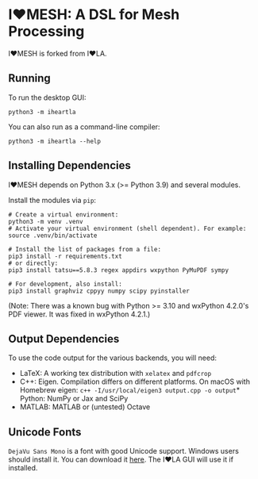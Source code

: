 # I❤️MESH: A DSL for Mesh Processing

I❤️MESH is forked from I❤️LA.

## Running

To run the desktop GUI:

    python3 -m iheartla

You can also run as a command-line compiler:

    python3 -m iheartla --help

## Installing Dependencies

I❤️MESH depends on Python 3.x (>= Python 3.9) and several modules.

Install the modules via `pip`:

    # Create a virtual environment:
    python3 -m venv .venv
    # Activate your virtual environment (shell dependent). For example:
    source .venv/bin/activate
    
    # Install the list of packages from a file:
    pip3 install -r requirements.txt
    # or directly:
    pip3 install tatsu==5.8.3 regex appdirs wxpython PyMuPDF sympy
    
    # For development, also install:
    pip3 install graphviz cppyy numpy scipy pyinstaller

(Note: There was a known bug with Python >= 3.10 and wxPython 4.2.0's PDF viewer. It was fixed in wxPython 4.2.1.)

## Output Dependencies

To use the code output for the various backends, you will need:

* LaTeX: A working tex distribution with `xelatex` and `pdfcrop`
* C++: Eigen. Compilation differs on different platforms. On macOS with Homebrew eigen: `c++ -I/usr/local/eigen3 output.cpp -o output`* Python: NumPy or Jax and SciPy
* MATLAB: MATLAB or (untested) Octave

## Unicode Fonts

`DejaVu Sans Mono` is a font with good Unicode support. Windows users should install it. You can download it [here](https://dejavu-fonts.github.io/Download.html). The I❤️LA GUI will use it if installed.
